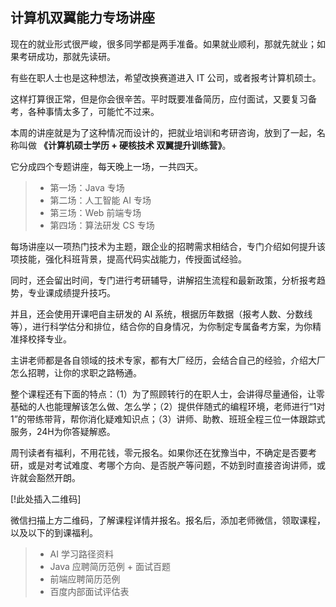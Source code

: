 ## 计算机双翼能力专场讲座

现在的就业形式很严峻，很多同学都是两手准备。如果就业顺利，那就先就业；如果考研成功，那就先读研。

有些在职人士也是这种想法，希望改换赛道进入 IT 公司，或者报考计算机硕士。

这样打算很正常，但是你会很辛苦。平时既要准备简历，应付面试，又要复习备考，各种事情太多了，可能忙不过来。

本周的讲座就是为了这种情况而设计的，把就业培训和考研咨询，放到了一起，名称叫做 **《计算机硕士学历 + 硬核技术 双翼提升训练营》**。

它分成四个专题讲座，每天晚上一场，一共四天。

> - 第一场：Java 专场
> - 第二场：人工智能 AI 专场
> - 第三场：Web 前端专场
> - 第四场：算法研发 CS 专场

每场讲座以一项热门技术为主题，跟企业的招聘需求相结合，专门介绍如何提升该项技能，强化科班背景，提高代码实战能力，传授面试经验。

同时，还会留出时间，专门进行考研辅导，讲解招生流程和最新政策，分析报考趋势，专业课成绩提升技巧。

并且，还会使用开课吧自主研发的 AI 系统，根据历年数据（报考人数、分数线等），进行科学估分和排位，结合你的自身情况，为你制定专属备考方案，为你精准择校择专业。

主讲老师都是各自领域的技术专家，都有大厂经历，会结合自己的经验，介绍大厂怎么招聘，让你的求职之路畅通。

整个课程还有下面的特点：（1）为了照顾转行的在职人士，会讲得尽量通俗，让零基础的人也能理解该怎么做、怎么学；（2）提供伴随式的编程环境，老师进行“1对1”的带练带背，帮你消化疑难知识点；（3）讲师、助教、班班全程三位一体跟踪式服务，24H为你答疑解惑。

周刊读者有福利，不用花钱，零元报名。如果你还在犹豫当中，不确定是否要考研，或是对考试难度、考哪个方向、是否脱产等问题，不妨到时直接咨询讲师，或许就会豁然开朗。

[!此处插入二维码]

微信扫描上方二维码，了解课程详情并报名。报名后，添加老师微信，领取课程，以及以下的到课福利。

> - AI 学习路径资料
> - Java 应聘简历范例 + 面试百题
> - 前端应聘简历范例
> - 百度内部面试评估表

